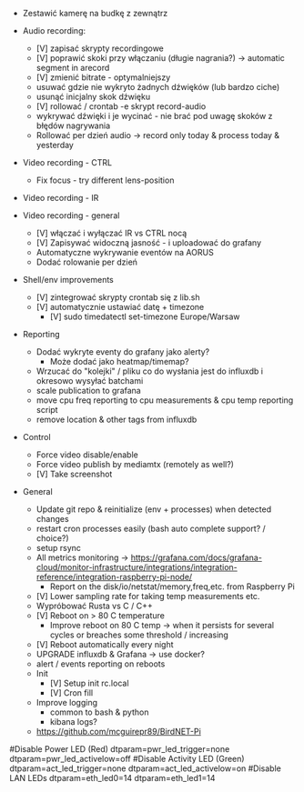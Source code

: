- Zestawić kamerę na budkę z zewnątrz
- Audio recording:
  - [V] zapisać skrypty recordingowe
  - [V] poprawić skoki przy włączaniu (długie nagrania?) -> automatic segment in arecord
  - [V] zmienić bitrate - optymalniejszy
  - usuwać gdzie nie wykryto żadnych dźwięków (lub bardzo ciche)
  - usunąć inicjalny skok dźwięku
  - [V] rollować / crontab -e skrypt record-audio
  - wykrywać dźwięki i je wycinać - nie brać pod uwagę skoków z błędów nagrywania
  - Rollować per dzień audio -> record only today & process today & yesterday
- Video recording - CTRL
  - Fix focus - try different lens-position
- Video recording - IR
- Video recording - general
  - [V] włączać i wyłączać IR vs CTRL nocą
  - [V] Zapisywać widoczną jasność - i uploadować do grafany
  - Automatyczne wykrywanie eventów na AORUS
  - Dodać rolowanie per dzień
- Shell/env improvements
  - [V] zintegrować skrypty crontab się z lib.sh
  - [V] automatycznie ustawiać datę + timezone
    - [V] sudo timedatectl set-timezone Europe/Warsaw
- Reporting
  - Dodać wykryte eventy do grafany jako alerty?
    - Może dodać jako heatmap/timemap?
  - Wrzucać do "kolejki" / pliku co do wysłania jest do influxdb i okresowo wysyłać batchami 
  - scale publication to grafana
  - move cpu freq reporting to cpu measurements & cpu temp reporting script
  - remove location & other tags from influxdb
- Control
  - Force video disable/enable
  - Force video publish by mediamtx (remotely as well?)
  - [V] Take screenshot

- General
  - Update git repo & reinitialize (env + processes) when detected changes
  - restart cron processes easily (bash auto complete support? / choice?)
  - setup rsync
  - All metrics monitoring -> https://grafana.com/docs/grafana-cloud/monitor-infrastructure/integrations/integration-reference/integration-raspberry-pi-node/
    - Report on the disk/io/netstat/memory,freq,etc. from Raspberry Pi
  - [V] Lower sampling rate for taking temp measurements etc.
  - Wypróbować Rusta vs C / C++
  - [V] Reboot on > 80 C temperature
    - Improve reboot on 80 C temp -> when it persists for several cycles or breaches some threshold / increasing
  - [V] Reboot automatically every night
  - UPGRADE influxdb & Grafana -> use docker?
  - alert / events reporting on reboots
  - Init
    - [V] Setup init rc.local 
    - [V] Cron fill
  - Improve logging
    - common to bash & python
    - kibana logs?
  - https://github.com/mcguirepr89/BirdNET-Pi




#Disable Power LED (Red)
dtparam=pwr_led_trigger=none
dtparam=pwr_led_activelow=off
#Disable Activity LED (Green)
dtparam=act_led_trigger=none
dtparam=act_led_activelow=on
#Disable LAN LEDs
dtparam=eth_led0=14
dtparam=eth_led1=14
